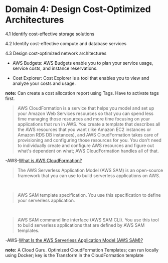 # Domain 4: Design Cost-Optimized Architectures

4.1 Identify cost-effective storage solutions

4.2 Identify cost-effective compute and database services

4.3 Design cost-optimized network architectures

* AWS Budgets: AWS Budgets enable you to plan your service usage, service costs, and instance reservations.

* Cost Explorer: Cost Explorer is a tool that enables you to view and analyze your costs and usage.

**note:** Can create a cost allocation report using Tags. Have to activate tags first.

> AWS CloudFormation is a service that helps you model and set up your Amazon Web Services resources so that you can spend less time managing those resources and more time focusing on your applications that run in AWS. You create a template that describes all the AWS resources that you want (like Amazon EC2 instances or Amazon RDS DB instances), and AWS CloudFormation takes care of provisioning and configuring those resources for you. You don't need to individually create and configure AWS resources and figure out what's dependent on what; AWS CloudFormation handles all of that.

-AWS-[What is AWS CloudFormation?](https://docs.aws.amazon.com/AWSCloudFormation/latest/UserGuide/Welcome.html)

> The AWS Serverless Application Model (AWS SAM) is an open-source framework that you can use to build serverless applications on AWS.

&nbsp;

> AWS SAM template specification. You use this specification to define your serverless application.

&nbsp;

> AWS SAM command line interface (AWS SAM CLI). You use this tool to build serverless applications that are defined by AWS SAM templates.

-AWS-[What Is the AWS Serverless Application Model (AWS SAM)?](https://docs.aws.amazon.com/serverless-application-model/latest/developerguide/what-is-sam.html)

**note:** A Cloud Guru.  Optimized CloudFormation Templates; can run locally using Docker; key is the Transform in the CloudFormation template